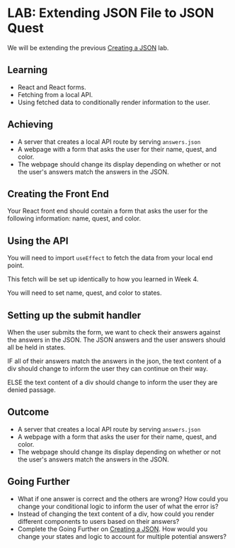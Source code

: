 # LAB: Extending JSON File to JSON Quest

We will be extending the previous [Creating a JSON](https://online.uprighted.com/lessons/written/creating-json) lab.

## Learning

- React and React forms.
- Fetching from a local API.
- Using fetched data to conditionally render information to the user.

## Achieving 

- A server that creates a local API route by serving `answers.json`
- A webpage with a form that asks the user for their name, quest, and color.
- The webpage should change its display depending on whether or not the user's answers match the answers in the JSON.

## Creating the Front End

Your React front end should contain a form that asks the user for the following information: name, quest, and color.

## Using the API

You will need to import `useEffect` to fetch the data from your local end point. 

This fetch will be set up identically to how you learned in Week 4.

You will need to set name, quest, and color to states.

## Setting up the submit handler

When the user submits the form, we want to check their answers against the answers in the JSON. The JSON answers and the user answers should all be held in states.

IF all of their answers match the answers in the json, the text content of a div should change to inform the user they can continue on their way.

ELSE the text content of a div should change to inform the user they are denied passage.

## Outcome

- A server that creates a local API route by serving `answers.json`
- A webpage with a form that asks the user for their name, quest, and color.
- The webpage should change its display depending on whether or not the user's answers match the answers in the JSON.

## Going Further

- What if one answer is correct and the others are wrong? How could you change your conditional logic to inform the user of what the error is?
- Instead of changing the text content of a div, how could you render different components to users based on their answers?
- Complete the Going Further on [Creating a JSON](https://online.uprighted.com/lessons/written/creating-json). How would you change your states and logic to account for multiple potential answers?
